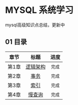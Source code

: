 # MYSQL 系统学习

mysql高级知识点总结，更新中


## 01 <i class="icon-list"></i> 目录
|章节|标题|进度
|:-:|:-:|:-:|
|   第1章 | [逻辑架构](https://github.com/Syncma/Learning-note/blob/master/MySQL%E7%B3%BB%E7%BB%9F%E5%AD%A6%E4%B9%A0/MySQL%E9%AB%98%E7%BA%A7%E7%9F%A5%E8%AF%86-%E7%AC%AC1%E7%AB%A0.md)|`完成`
|   第2章 | [事务](https://github.com/Syncma/Learning-note/blob/master/MySQL%E7%B3%BB%E7%BB%9F%E5%AD%A6%E4%B9%A0/MySQL%E9%AB%98%E7%BA%A7%E7%9F%A5%E8%AF%86-%E7%AC%AC2%E7%AB%A0.md)|`完成`
|   第3章 | [索引](https://github.com/Syncma/Learning-note/blob/master/MySQL%E7%B3%BB%E7%BB%9F%E5%AD%A6%E4%B9%A0/MySQL%E9%AB%98%E7%BA%A7%E7%9F%A5%E8%AF%86-%E7%AC%AC3%E7%AB%A0.md)|`完成`
|   第4章 | [慢查询](https://github.com/Syncma/Learning-note/blob/master/MySQL%E7%B3%BB%E7%BB%9F%E5%AD%A6%E4%B9%A0/MySQL%E9%AB%98%E7%BA%A7%E7%9F%A5%E8%AF%86-%E7%AC%AC4%E7%AB%A0.md)|`完成`